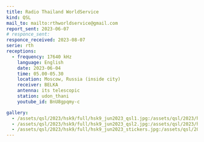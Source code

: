 ```yaml
---
title: Radio Thailand WorldService
kind: QSL
mail_to: mailto:rthworldservice@gmail.com
report_sent: 2023-06-07
# responce_sent: 
responce_received: 2023-08-07
serie: rth
receptions:
  - frequency: 17640 kHz
    language: English
    date: 2023-06-04
    time: 05.00-05.30
    location: Moscow, Russia (inside city)
    receiver: BELKA
    antenna: its telescopic
    station: udon_thani
    youtube_id: BnU8gpqmy-c

gallery:
  - /assets/qsl/2023/hsk9/full/hsk9_jun2023_qsl1.jpg:/assets/qsl/2023/hsk9/small/hsk9_jun2023_qsl1.jpg
  - /assets/qsl/2023/hsk9/full/hsk9_jun2023_qsl2.jpg:/assets/qsl/2023/hsk9/small/hsk9_jun2023_qsl2.jpg
  - /assets/qsl/2023/hsk9/full/hsk9_jun2023_stickers.jpg:/assets/qsl/2023/hsk9/small/hsk9_jun2023_stickers.jpg
---
```

